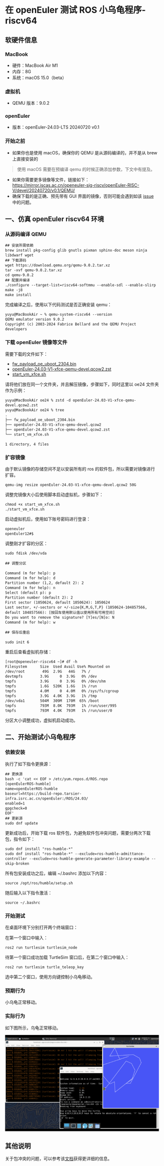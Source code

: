 # 在 openEuler 测试 ROS 小乌龟程序-riscv64

## 软硬件信息

### MacBook

- 硬件：MacBook Air M1
- 内存：8G
- 系统：macOS 15.0（beta）

### 虚拟机

- QEMU 版本：9.0.2

### openEuler

- 版本：openEuler-24.03-LTS 20240720 v0.1

### 开始之前

- 如果你也是使用 macOS，确保你的 QEMU 是从源码编译的，并不是从 brew 上直接安装的
> 使用 macOS 需要在预编译 qemu 的时候正确添加参数，下文中有提及。
- 如果你需要更多镜像等文件，链接如下：https://mirror.iscas.ac.cn/openeuler-sig-riscv/openEuler-RISC-V/devel/20240720/v0.1/QEMU/
- 确保下载的是正确、预先带有 GUI 界面的镜像，否则可能会遇到如该 [issue](https://github.com/Sebastianhayashi/ROS-Turtle_test/issues/3) 中的问题。

## 一、仿真 openEuler riscv64 环境

### 从源码编译 QEMU

```
## 安装所需依赖
brew install pkg-config glib gnutls pixman sphinx-doc meson ninja libdwarf wget
## 下载源码
wget https://download.qemu.org/qemu-9.0.2.tar.xz
tar -xvf qemu-9.0.2.tar.xz
cd qemu-9.0.2
## 配置并编译
./configure --target-list=riscv64-softmmu --enable-sdl --enable-slirp 
make -j8
make install
```

完成编译之后，使用以下代码测试是否正确安装 qemu：
```
yuyu@MacBookAir ~ % qemu-system-riscv64 --version
QEMU emulator version 9.0.2
Copyright (c) 2003-2024 Fabrice Bellard and the QEMU Project developers
```

### 下载 openEuler 镜像等文件

需要下载的文件如下：
- [fw_payload_oe_uboot_2304.bin](https://mirror.iscas.ac.cn/openeuler-sig-riscv/openEuler-RISC-V/devel/20240720/v0.1/QEMU/fw_payload_oe_uboot_2304.bin)
- [openEuler-24.03-V1-xfce-qemu-devel.qcow2.zst](https://mirror.iscas.ac.cn/openeuler-sig-riscv/openEuler-RISC-V/devel/20240720/v0.1/QEMU/openEuler-24.03-V1-xfce-qemu-devel.qcow2.zst)
- [start_vm_xfce.sh](https://mirror.iscas.ac.cn/openeuler-sig-riscv/openEuler-RISC-V/devel/20240720/v0.1/QEMU/start_vm_xfce.sh)

请将他们放在同一个文件夹，并且解压镜像，步骤如下，同时这里以 oe24 文件夹作为示例：

```
yuyu@MacBookAir oe24 % zstd -d openEuler-24.03-V1-xfce-qemu-devel.qcow2.zst
yuyu@MacBookAir oe24 % tree
.
├── fw_payload_oe_uboot_2304.bin
├── openEuler-24.03-V1-xfce-qemu-devel.qcow2
├── openEuler-24.03-V1-xfce-qemu-devel.qcow2.zst
└── start_vm_xfce.sh

1 directory, 4 files
```
### 扩容镜像

由于默认镜像的存储空间不足以安装所有的 ros 的软件包，所以需要对镜像进行扩容。

```
qemu-img resize openEuler-24.03-V1-xfce-qemu-devel.qcow2 50G
```

调整完镜像大小后使用脚本启动虚拟机，步骤如下：

```
chmod +x start_vm_xfce.sh
./start_vm_xfce.sh
```

启动虚拟机后，使用如下账号密码进行登录：
```
openeuler
openEuler12#$
```
调整刚才扩容的分区：
```
sudo fdisk /dev/vda

## 调整分区

Command (m for help): p
Command (m for help): d
Partition number (1,2, default 2): 2
Command (m for help): n
Select (default p): p
Partition number (default 2): 2
First sector (1050624, default 1050624): 1050624
Last sector, +/-sectors or +/-size{K,M,G,T,P} (1050624-104857566, default 104857566): [按回车使用默认值以使用所有可用空间]
Do you want to remove the signature? [Y]es/[N]o: N
Command (m for help): w

## 保存后重启

sudo init 6
```
重启后查看虚拟机存储：
```
[root@openeuler-riscv64 ~]# df -h
Filesystem      Size  Used Avail Use% Mounted on
/dev/root        49G  2.9G   44G   7% /
devtmpfs        3.9G     0  3.9G   0% /dev
tmpfs           3.9G     0  3.9G   0% /dev/shm
tmpfs           1.6G  520K  1.6G   1% /run
tmpfs           4.0M     0  4.0M   0% /sys/fs/cgroup
tmpfs           3.9G  4.0K  3.9G   1% /tmp
/dev/vda1       504M  309M  170M  65% /boot
tmpfs           793M  8.0K  793M   1% /run/user/995
tmpfs           793M  4.0K  793M   1% /run/user/0
```
分区大小调整成功，虚拟机启动成功。

## 二、开始测试小乌龟程序

### 依赖安装

执行了如下指令更换源：
```
## 更换源
bash -c 'cat << EOF > /etc/yum.repos.d/ROS.repo
[openEulerROS-humble]
name=openEulerROS-humble
baseurl=https://build-repo.tarsier-infra.isrc.ac.cn/openEuler:/ROS/24.03/
enabled=1
gpgcheck=0
EOF'
## 更新源
sudo dnf update
```
更新成功后，开始下载 ros 软件包，为避免软件包冲突问题，需要分两次下载包，指令如下：

```
sudo dnf install "ros-humble-*" 
sudo dnf install "ros-humble-*" --exclude=ros-humble-admittance-controller --exclude=ros-humble-generate-parameter-library-example --skip-broken 
```
所有包安装成功之后，编辑 ~/.bashrc 添加以下内容：
```
source /opt/ros/humble/setup.sh
```
随后输入以下指令激活：
```
source ~/.bashrc
```
### 开始测试

在桌面环境下分别打开两个终端窗口：

在第一个窗口中输入：
```
ros2 run turtlesim turtlesim_node
```

待第一个窗口成功加载 TurtleSim 窗口后，在第二个窗口中输入：
```
ros2 run turtlesim turtle_teleop_key
```
选中第二个窗口，使用方向键控制小乌龟移动。



### 预期行为

小乌龟正常移动。

### 实际行为

如下图所示，乌龟正常移动。

![alt text](./img/turtle-move-rv.png)

## 其他说明

关于包冲突的问题，可以参考该[文档](https://github.com/Jiawei-afk/PLCT/blob/main/report/2024.7/week1/openEuler-ROS2-Humble-install.md)获得更详细的信息。
